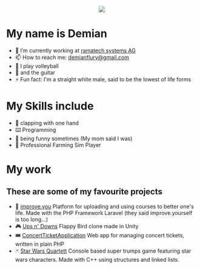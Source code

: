 <div align="center">
<img src="https://media1.giphy.com/media/xTiIzJSKB4l7xTouE8/giphy.gif?cid=6c09b9527cffba2fa92b6e2bc56df7cebd66dbbfc6212aee&ep=v1_internal_gifs_gifId&rid=giphy.gif&ct=g">
</div>

# My name is Demian

- 🔭 I’m currently working at [ramatech systems AG](https://ramatech.ch/index.php/en/)
- 📫 How to reach me: demianflury@gmail.com
- 🏐 I play volleyball
- 🎸 and the guitar
- ⚡ Fun fact: I'm a straight white male, said to be the lowest of life forms
  
# My Skills include

- 👏 clapping with one hand
- ⌨️ Programming
- 🤡 being funny sometimes (My mom said I was)
- 🚜 Professional Farming Sim Player


# My work
## These are some of my favourite projects

- 👑 [improve.you](https://github.com/improveU/improveyou-website) Platform for uploading and using courses to better one's life. Made with the PHP Framework Laravel (they said improve.yourself is too long...)
- 🎮 [Ups n' Downs](https://github.com/DemianFlury/UpsAndDowns) Flappy Bird clone made in Unity
- 🎟 [ConcertTicketApplication](https://github.com/DemianFlury/Concert-ticket-application) Web app for managing concert tickets, written in plain PHP
- 🃏 [Star Wars Quartett](https://github.com/CoderMZ/IPT-3.0) Console based super trumps game featuring star wars characters. Made with C++ using structures and linked lists.